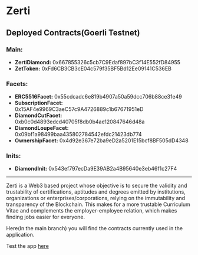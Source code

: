 # Zerti
## Deployed Contracts(Goerli Testnet)

### Main:
* __ZertiDiamond:__ 0x667855326c5cb7C9Edaf897bC3f14E552fD84955
* __ZetToken:__ 0xFd6CB3CB3cE04c579f35BF5Bd12Ee09141C536EB

### Facets:
* __ERC5516Facet:__ 0x55cdcadc6e819b4907a50a59dcc706b88ce31e49
* __SubscriptionFacet:__ 0x15AF4e9969C3aeC57c9A4726889c1b67671951eD  
* __DiamondCutFacet:__ 0xb0c0d4893edcd40705f8db0b4ae120847646d48a  
* __DiamondLoupeFacet:__ 0x09bf1a98499baa435802784542efdc21423db774  
* __OwnershipFacet:__ 0x4d92e367e72ba9eD2a5201E15bcf8BF505dD4348

### Inits:
* __DiamondInit:__ 0x543ef797ecDa9E39AB2a4B95640e3eb46f1c27F4

---

Zerti is a Web3 based project whose objective is to secure the validity and trustability of certifications, aptitudes and degrees emitted by institutions, organizations or enterprises/corporations, relying on the immutability and transparency of the Blockchain. This makes for a more trustable Curriculum Vitae and complements the employer-employee relation, which makes finding jobs easier for everyone.

Here(In the main branch) you will find the contracts currently used in the application.  

Test the app [here](https://dev.zerti.com.ar/)